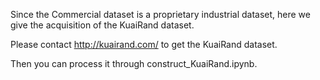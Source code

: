 Since the Commercial dataset is a proprietary industrial dataset, here we give the acquisition of the KuaiRand dataset. 

Please contact http://kuairand.com/ to get the KuaiRand dataset.

Then you can process it through construct_KuaiRand.ipynb.


